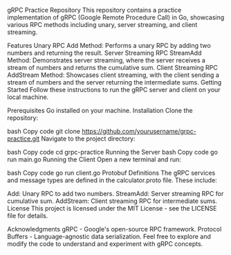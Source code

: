 gRPC Practice Repository
This repository contains a practice implementation of gRPC (Google Remote Procedure Call) in Go, showcasing various RPC methods including unary, server streaming, and client streaming.

Features
Unary RPC
Add Method: Performs a unary RPC by adding two numbers and returning the result.
Server Streaming RPC
StreamAdd Method: Demonstrates server streaming, where the server receives a stream of numbers and returns the cumulative sum.
Client Streaming RPC
AddStream Method: Showcases client streaming, with the client sending a stream of numbers and the server returning the intermediate sums.
Getting Started
Follow these instructions to run the gRPC server and client on your local machine.

Prerequisites
Go installed on your machine.
Installation
Clone the repository:

bash
Copy code
git clone https://github.com/yourusername/grpc-practice.git
Navigate to the project directory:

bash
Copy code
cd grpc-practice
Running the Server
bash
Copy code
go run main.go
Running the Client
Open a new terminal and run:

bash
Copy code
go run client.go
Protobuf Definitions
The gRPC services and message types are defined in the calculator.proto file. These include:

Add: Unary RPC to add two numbers.
StreamAdd: Server streaming RPC for cumulative sum.
AddStream: Client streaming RPC for intermediate sums.
License
This project is licensed under the MIT License - see the LICENSE file for details.

Acknowledgments
gRPC - Google's open-source RPC framework.
Protocol Buffers - Language-agnostic data serialization.
Feel free to explore and modify the code to understand and experiment with gRPC concepts.

